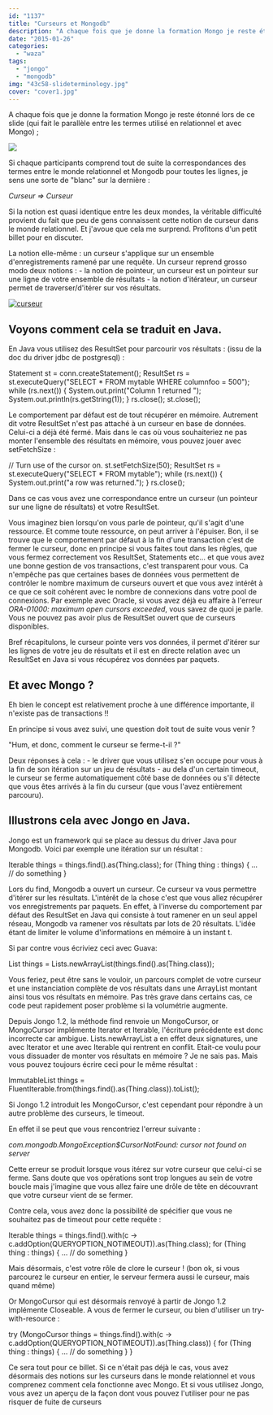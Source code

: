 ```yaml
---
id: "1137"
title: "Curseurs et Mongodb"
description: "A chaque fois que je donne la formation Mongo je reste étonné lors de ce slide (qui fait le parallèle entre les termes utilisé en relationnel et avec ..."
date: "2015-01-26"
categories: 
  - "waza"
tags: 
  - "jongo"
  - "mongodb"
img: "43c58-slideterminology.jpg"
cover: "cover1.jpg"
---
```


A chaque fois que je donne la formation Mongo je reste étonné lors de ce slide (qui fait le parallèle entre les termes utilisé en relationnel et avec Mongo) ;

[![](/images/43c58-slideterminology.jpg)](http://eventuallycoding.com/wp-content/uploads/2015/01/43c58-slideterminology.jpg)

Si chaque participants comprend tout de suite la correspondances des termes entre le monde relationnel et Mongodb pour toutes les lignes, je sens une sorte de "blanc" sur la dernière :

_Curseur => Curseur_

Si la notion est quasi identique entre les deux mondes, la véritable difficulté provient du fait que peu de gens connaissent cette notion de curseur dans le monde relationnel. Et j'avoue que cela me surprend. Profitons d'un petit billet pour en discuter.

La notion elle-même : un curseur s'applique sur un ensemble d'enregistrements ramené par une requête. Un curseur reprend grosso modo deux notions : - la notion de pointeur, un curseur est un pointeur sur une ligne de votre ensemble de résultats - la notion d'itérateur, un curseur permet de traverser/d'itérer sur vos résultats.

[![curseur](/images/668c1-curseur.jpg)](http://eventuallycoding.com/wp-content/uploads/2015/01/668c1-curseur.jpg)

## Voyons comment cela se traduit en Java.

En Java vous utilisez des ResultSet pour parcourir vos résultats : (issu de la doc du driver jdbc de postgresql) :

Statement st = conn.createStatement();
ResultSet rs = st.executeQuery("SELECT \* FROM mytable WHERE columnfoo = 500");
while (rs.next())
{
   System.out.print("Column 1 returned ");
   System.out.println(rs.getString(1));
} 
rs.close();
st.close();

Le comportement par défaut est de tout récupérer en mémoire. Autrement dit votre ResultSet n'est pas attaché à un curseur en base de données. Celui-ci a déjà été fermé. Mais dans le cas où vous souhaiteriez ne pas monter l'ensemble des résultats en mémoire, vous pouvez jouer avec setFetchSize :

// Turn use of the cursor on.
st.setFetchSize(50);
ResultSet rs = st.executeQuery("SELECT \* FROM mytable");
while (rs.next())
{
    System.out.print("a row was returned.");
}
rs.close();

Dans ce cas vous avez une correspondance entre un curseur (un pointeur sur une ligne de résultats) et votre ResultSet.

Vous imaginez bien lorsqu'on vous parle de pointeur, qu'il s'agit d'une ressource. Et comme toute ressource, on peut arriver à l'épuiser. Bon, il se trouve que le comportement par défaut à la fin d'une transaction c'est de fermer le curseur, donc en principe si vous faites tout dans les rêgles, que vous fermez correctement vos ResultSet, Statements etc... et que vous avez une bonne gestion de vos transactions, c'est transparent pour vous. Ca n'empêche pas que certaines bases de données vous permettent de contrôler le nombre maximum de curseurs ouvert et que vous avez intérêt à ce que ce soit cohérent avec le nombre de connexions dans votre pool de connexions. Par exemple avec Oracle, si vous avez déjà eu affaire à l'erreur _ORA-01000: maximum open cursors exceeded_, vous savez de quoi je parle. Vous ne pouvez pas avoir plus de ResultSet ouvert que de curseurs disponibles.

Bref récapitulons, le curseur pointe vers vos données, il permet d'itérer sur les lignes de votre jeu de résultats et il est en directe relation avec un ResultSet en Java si vous récupérez vos données par paquets.

## Et avec Mongo ?

Eh bien le concept est relativement proche à une différence importante, il n'existe pas de transactions !!

En principe si vous avez suivi, une question doit tout de suite vous venir ?

"Hum, et donc, comment le curseur se ferme-t-il ?"

Deux réponses à cela : - le driver que vous utilisez s'en occupe pour vous à la fin de son itération sur un jeu de résultats - au dela d'un certain timeout, le curseur se ferme automatiquement côté base de données ou s'il détecte que vous êtes arrivés à la fin du curseur (que vous l'avez entièrement parcouru).

## Illustrons cela avec Jongo en Java.

Jongo est un framework qui se place au dessus du driver Java pour Mongodb. Voici par exemple une itération sur un résultat :

Iterable things = things.find().as(Thing.class);
for (Thing thing : things) {
   ... // do something
}

Lors du find, Mongodb a ouvert un curseur. Ce curseur va vous permettre d'itérer sur les résultats. L'intérêt de la chose c'est que vous allez récupérer vos enregistrements par paquets. En effet, à l'inverse du comportement par défaut des ResultSet en Java qui consiste à tout ramener en un seul appel réseau, Mongodb va ramener vos résultats par lots de 20 résultats. L'idée étant de limiter le volume d'informations en mémoire à un instant t.

Si par contre vous écriviez ceci avec Guava:

List things = Lists.newArrayList(things.find().as(Thing.class));

Vous feriez, peut être sans le vouloir, un parcours complet de votre curseur et une instanciation complète de vos résultats dans une ArrayList montant ainsi tous vos résultats en mémoire. Pas très grave dans certains cas, ce code peut rapidement poser problème si la volumétrie augmente.

Depuis Jongo 1.2, la méthode find renvoie un MongoCursor, or MongoCursor implémente Iterator et Iterable, l'écriture précédente est donc incorrecte car ambigue. Lists.newArrayList a en effet deux signatures, une avec Iterator et une avec Iterable qui rentrent en conflit. Etait-ce voulu pour vous dissuader de monter vos résultats en mémoire ? Je ne sais pas. Mais vous pouvez toujours écrire ceci pour le même résultat :

ImmutableList things = FluentIterable.from(things.find().as(Thing.class)).toList();

Si Jongo 1.2 introduit les MongoCursor, c'est cependant pour répondre à un autre problème des curseurs, le timeout.

En effet il se peut que vous rencontriez l'erreur suivante :

_com.mongodb.MongoException$CursorNotFound: cursor not found on server_

Cette erreur se produit lorsque vous itérez sur votre curseur que celui-ci se ferme. Sans doute que vos opérations sont trop longues au sein de votre boucle mais j'imagine que vous allez faire une drôle de tête en découvrant que votre curseur vient de se fermer.

Contre cela, vous avez donc la possibilité de spécifier que vous ne souhaitez pas de timeout pour cette requête :

Iterable things = things.find().with(c -> c.addOption(QUERYOPTION\_NOTIMEOUT)).as(Thing.class);
for (Thing thing : things) {
   ... // do something
}

Mais désormais, c'est votre rôle de clore le curseur ! (bon ok, si vous parcourez le curseur en entier, le serveur fermera aussi le curseur, mais quand même)

Or MongoCursor qui est désormais renvoyé à partir de Jongo 1.2 implémente Closeable. A vous de fermer le curseur, ou bien d'utiliser un try-with-resource :

try (MongoCursor things = things.find().with(c -> c.addOption(QUERYOPTION\_NOTIMEOUT)).as(Thing.class)) {
	for (Thing thing : things) {
	   ... // do something
	}
}

Ce sera tout pour ce billet. Si ce n'était pas déjà le cas, vous avez désormais des notions sur les curseurs dans le monde relationnel et vous comprenez comment cela fonctionne avec Mongo. Et si vous utilisez Jongo, vous avez un aperçu de la façon dont vous pouvez l'utiliser pour ne pas risquer de fuite de curseurs
